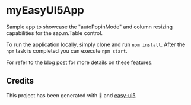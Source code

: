 # myEasyUI5App

Sample app to showcase the "autoPopinMode" and column resizing capabilities for the sap.m.Table control.

To run the application locally, simply clone and run `npm install`. After the `npm` task is completed you can execute `npm start`.

For refer to the [blog post](https://blogs.sap.com/2021/06/28/ui5ers-buzz-58-column-resizing-auto-pop-in-feature-in-responsive-table/) for more details on these features.

## Credits

This project has been generated with 💙 and [easy-ui5](https://github.com/SAP/generator-easy-ui5)
